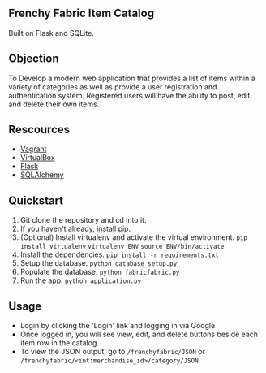 

## Frenchy Fabric Item Catalog
Built on Flask and SQLite.

## Objection
To Develop a modern web application that provides a list of items within a variety of categories as well as provide a user registration and authentication system. Registered users will have the ability to post, edit and delete their own items.

## Rescources
  * [Vagrant](https://www.vagrantup.com/)
  * [VirtualBox](https://www.virtualbox.org/)
  * [Flask](http://flask.pocoo.org)
  * [SQLAlchemy](http://www.sqlalchemy.org)

## Quickstart
1. Git clone the repository and cd into it.
2. If you haven't already, [install pip](https://pip.pypa.io/en/stable/installing/).
3. (Optional) Install virtualenv and activate the virtual environment. `pip install virtualenv` `virtualenv ENV` `source ENV/bin/activate`
4. Install the dependencies. `pip install -r requirements.txt`
5. Setup the database. `python database_setup.py`
6. Populate the database.  `python fabricfabric.py`
7. Run the app. `python application.py`

## Usage
* Login by clicking the 'Login' link and logging in via Google
* Once logged in, you will see view, edit, and delete buttons beside each item row in the catalog
* To view the JSON output, go to `/frenchyfabric/JSON` or `/frenchyfabric/<int:merchandise_id>/category/JSON`
